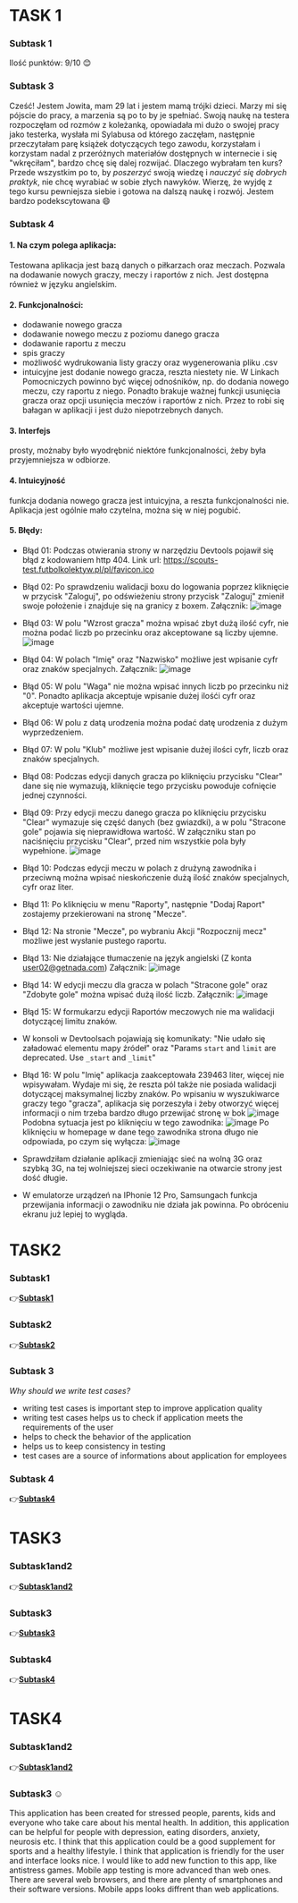 # TASK 1
### Subtask 1
Ilość punktów: 9/10 :blush:
### Subtask 3
Cześć! Jestem Jowita, mam 29 lat i jestem mamą trójki dzieci. Marzy mi się pójscie do pracy, a marzenia są po to by je spełniać. Swoją naukę na testera rozpoczęłam od rozmów z koleżanką, opowiadała mi dużo o swojej pracy jako testerka, wysłała mi Sylabusa od którego zaczęłam, następnie przeczytałam parę książek dotyczących tego zawodu, korzystałam i korzystam nadal z przeróżnych materiałów dostępnych w internecie i się "wkręciłam", bardzo chcę się dalej rozwijać. Dlaczego wybrałam ten kurs? Przede wszystkim po to, by _poszerzyć_ swoją wiedzę i _nauczyć się dobrych praktyk_, nie chcę wyrabiać w sobie złych nawyków. Wierzę, że wyjdę z tego kursu pewniejsza siebie i gotowa na dalszą naukę i rozwój. Jestem bardzo podekscytowana 😄
### Subtask 4 
#### 1. Na czym polega aplikacja:
Testowana aplikacja jest bazą danych o piłkarzach oraz meczach. Pozwala na dodawanie nowych graczy, meczy i raportów z nich. Jest dostępna również w języku angielskim.
#### 2. Funkcjonalności:
- dodawanie nowego gracza
- dodawanie nowego meczu z poziomu danego gracza
- dodawanie raportu z meczu 
- spis graczy 
- możliwość wydrukowania listy graczy oraz wygenerowania pliku .csv
- intuicyjne jest dodanie nowego gracza, reszta niestety nie. W Linkach Pomocniczych powinno być więcej odnośników, np. do  dodania nowego meczu, czy raportu z niego. Ponadto brakuje ważnej funkcji usunięcia gracza oraz opcji usunięcia meczów i raportów z nich. Przez to robi się bałagan w aplikacji i jest dużo niepotrzebnych danych.
#### 3. Interfejs  
prosty, możnaby było wyodrębnić niektóre funkcjonalności, żeby była przyjemniejsza w odbiorze.
#### 4. Intuicyjność 
funkcja dodania nowego gracza jest intuicyjna, a reszta funkcjonalności nie. Aplikacja jest ogólnie mało czytelna, można się w niej pogubić. 
#### 5. Błędy:
- Błąd 01: Podczas otwierania strony w narzędziu Devtools pojawił się błąd z kodowaniem http 404. Link url: https://scouts-test.futbolkolektyw.pl/pl/favicon.ico
- Błąd 02: Po sprawdzeniu walidacji boxu do logowania poprzez kliknięcie w przycisk "Zaloguj", po odświeżeniu strony przycisk "Zaloguj" zmienił swoje położenie i znajduje się na granicy z boxem.
Załącznik: ![image](https://user-images.githubusercontent.com/115720724/198887923-9a17eef5-1009-4c20-bb5a-93beba36b0ab.png)

- Błąd 03: W polu "Wzrost gracza" można wpisać zbyt dużą ilość cyfr, nie można podać liczb po przecinku oraz akceptowane są liczby ujemne.
![image](https://user-images.githubusercontent.com/115720724/198887712-c6e7dfe9-4d7b-437e-87dc-9109a10cdede.png)

- Błąd 04: W polach "Imię" oraz "Nazwisko" możliwe jest wpisanie cyfr oraz znaków specjalnych. 
Załącznik: ![image](https://user-images.githubusercontent.com/115720724/198888589-1be343d4-a3ad-4b5b-ab1e-00d90edcdb42.png)

- Błąd 05: W polu "Waga" nie można wpisać innych liczb po przecinku niż "0". Ponadto aplikacja akceptuje wpisanie dużej ilośći cyfr oraz akceptuje wartości ujemne.
- Błąd 06: W polu z datą urodzenia można podać datę urodzenia z dużym wyprzedzeniem.
- Błąd 07: W polu "Klub" możliwe jest wpisanie dużej ilości cyfr, liczb oraz znaków specjalnych.
- Błąd 08: Podczas edycji danych gracza po kliknięciu przycisku "Clear" dane się nie wymazują, kliknięcie tego przycisku powoduje cofnięcie jednej czynności. 
- Błąd 09: Przy edycji meczu danego gracza po kliknięciu przycisku "Clear" wymazuje się część danych (bez gwiazdki), a w polu "Stracone gole" pojawia się nieprawidłowa wartość. W załączniku stan po naciśnięciu przycisku "Clear", przed nim wszystkie pola były wypełnione.
![image](https://user-images.githubusercontent.com/115720724/198889367-8b8e2e05-ec3e-4d0b-a52c-ecab8d59e1b6.png)

- Błąd 10: Podczas edycji meczu w polach z drużyną zawodnika i przeciwną można wpisać nieskończenie dużą ilość znaków specjalnych, cyfr oraz liter.
- Błąd 11: Po kliknięciu w menu "Raporty", następnie "Dodaj Raport" zostajemy przekierowani na stronę "Mecze". 
- Błąd 12: Na stronie "Mecze", po wybraniu Akcji "Rozpocznij mecz" możliwe jest wysłanie pustego raportu. 
- Błąd 13: Nie działające tłumaczenie na język angielski (Z konta user02@getnada.com)
Załącznik: ![image](https://user-images.githubusercontent.com/115720724/198888506-62a97d66-5a33-4b9d-a6d2-07d1c8da94fb.png)
- Błąd 14: W edycji meczu dla gracza w polach "Stracone gole" oraz "Zdobyte gole" można wpisać dużą ilość liczb.
Załącznik:
![image](https://user-images.githubusercontent.com/115720724/198888880-b69fbdad-850d-4cdb-9f34-871253cc2a91.png)
- Błąd 15: W formukarzu edycji Raportów meczowych nie ma walidacji dotyczącej limitu znaków.
- W konsoli w Devtoolsach pojawiają się komunikaty: "Nie udało się załadować elementu mapy źródeł" oraz "Params `start` and `limit` are deprecated. Use `_start` and `_limit`"
- Błąd 16: W polu "Imię" aplikacja zaakceptowała 239463 liter, więcej nie wpisywałam. Wydaje mi się, że reszta pól także nie posiada walidacji dotyczącej maksymalnej liczby znaków. Po wpisaniu w wyszukiwarce graczy tego "gracza", aplikacja się porzeszyła i żeby otworzyć więcej informacji o nim trzeba bardzo długo przewijać stronę w bok  ![image](https://user-images.githubusercontent.com/115720724/199312898-1c397bbe-9310-48e2-9814-d6a03e7315eb.png)
Podobna sytuacja jest po kliknięciu w tego zawodnika: ![image](https://user-images.githubusercontent.com/115720724/199313034-be9112b1-7806-465e-8f8c-a805de939b8d.png)
Po kliknięciu w homepage w dane tego zawodnika strona długo nie odpowiada, po czym się wyłącza: ![image](https://user-images.githubusercontent.com/115720724/199315509-535e8101-4e21-4842-8cad-a701b768babe.png)


- Sprawdziłam działanie aplikacji zmieniając sieć na wolną 3G oraz szybką 3G, na tej wolniejszej sieci oczekiwanie na otwarcie strony jest dość długie.
- W emulatorze urządzeń na IPhonie 12 Pro, Samsungach funkcja przewijania informacji o zawodniku nie działa jak powinna. Po obróceniu ekranu już lepiej to wygląda.

# TASK2
### Subtask1
:point_right:__[Subtask1](https://docs.google.com/spreadsheets/d/1WvgNeT7zoMLT_dVXP6OGcbG25ZfNrIn3Qoo_-KSdGgU/edit?usp=sharing)__

### Subtask2
:point_right:__[Subtask2](https://docs.google.com/spreadsheets/d/17aXryVwC_KJjK_7fEQuUaFH9VVKCezWeL1D1ATz1mZs/edit?usp=sharing)__

### Subtask 3

_Why should we write test cases?_
- writing test cases is important step to improve application quality
- writing test cases helps us to check if application meets the requirements of the user
- helps to check the behavior of the application
- helps us to keep consistency in testing
- test cases are a source of informations about application for employees

### Subtask 4
:point_right:__[Subtask4](https://docs.google.com/spreadsheets/d/1uEOFUuitIedHFeNPdvG4jfgqO08rtomRUYHuNR1Rowo/edit?usp=sharing)__

# TASK3
### Subtask1and2
:point_right:__[Subtask1and2](https://docs.google.com/spreadsheets/d/19OnQ9t3O9w3JdfsiuvQA0RNu8N6oGHDR3pL6XjfZ5iU/edit?usp=sharing)__
### Subtask3
:point_right:__[Subtask3](https://docs.google.com/document/d/1hhjrp0n0Ihc8Z-Ac1N18rPhC7kWsmeCB4l8BnpVBySc/edit?usp=sharing)__
### Subtask4
:point_right:__[Subtask4](https://docs.google.com/spreadsheets/d/1trzIb7EJdjzk6x9bkMN0su0mnncNOVoKCWpnPeS5vZI/edit?usp=sharing)__

# TASK4
### Subtask1and2
:point_right:__[Subtask1and2](https://docs.google.com/spreadsheets/d/17WN1m9REmA11eijGD58Y2FtpVVNW4LAXqQRk99-HvD0/edit?usp=sharing)__

### Subtask3 ☺️

This application has been created for stressed people, parents, kids and everyone who take care about his mental health. In addition, this application can be helpful for people with depression, eating disorders, anxiety, neurosis etc. I think that this application could be a good supplement for sports and a healthy lifestyle. I think that application is friendly for the user and interface looks nice. I would like to add new function to this app, like antistress games. Mobile app testing is more advanced than web ones. There are several web browsers, and there are plenty of smartphones and their software versions. Mobile apps looks diffrent than web applications.



